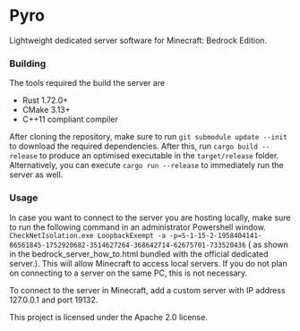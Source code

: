 # Pyro

Lightweight dedicated server software for Minecraft: Bedrock Edition.

### Building

The tools required the build the server are

- Rust 1.72.0+
- CMake 3.13+
- C++11 compliant compiler

After cloning the repository, make sure to run `git submodule update --init` to download the required dependencies.
After this, run `cargo build --release` to produce an optimised executable in the `target/release` folder.
Alternatively, you can execute `cargo run --release` to immediately run the server as well.

### Usage

In case you want to connect to the server you are hosting locally, make sure to run the following command in an
administrator Powershell window.
`CheckNetIsolation.exe LoopbackExempt -a -p=S-1-15-2-1958404141-86561845-1752920682-3514627264-368642714-62675701-733520436` (
as shown in the bedrock_server_how_to.html bundled with the official dedicated server.). This will allow Minecraft to
access local servers.
If you do not plan on connecting to a server on the same PC, this is not necessary.

To connect to the server in Minecraft, add a custom server with IP address 127.0.0.1 and port 19132.

This project is licensed under the Apache 2.0 license.
